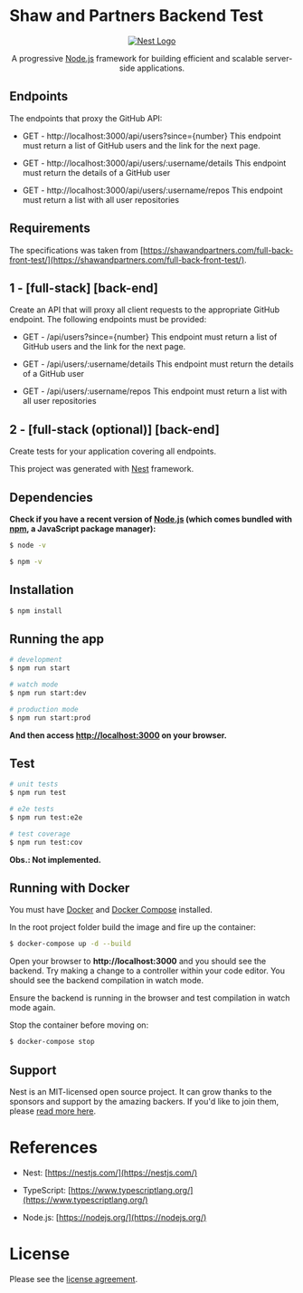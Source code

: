 # Shaw and Partners Backend Test

<p align="center">
  <a href="http://nestjs.com/" target="blank">
    <img src="http://kamilmysliwiec.com/public/nest-logo.png#1" alt="Nest Logo" />
  </a>
</p>

<p align="center">
A progressive <a href="http://nodejs.org" target="blank">Node.js</a> framework for building efficient and scalable server-side applications. 
</p>

## Endpoints

The endpoints that proxy the GitHub API:

- GET - http://localhost:3000/api/users?since={number}
This endpoint must return a list of GitHub users and the link for the next page.

- GET - http://localhost:3000/api/users/:username/details
This endpoint must return the details of a GitHub user

- GET - http://localhost:3000/api/users/:username/repos
This endpoint must return a list with all user repositories

## Requirements

The specifications was taken from [https://shawandpartners.com/full-back-front-test/](https://shawandpartners.com/full-back-front-test/).

## 1 - [full-stack] [back-end]
Create an API that will proxy all client requests to the appropriate GitHub endpoint. The following endpoints must be provided:

- GET - /api/users?since={number}
This endpoint must return a list of GitHub users and the link for the next page.

- GET - /api/users/:username/details
This endpoint must return the details of a GitHub user

- GET - /api/users/:username/repos
This endpoint must return a list with all user repositories

## 2 - [full-stack (optional)] [back-end]
Create tests for your application covering all endpoints.

This project was generated with [Nest](https://github.com/nestjs/nest) framework.

## Dependencies

**Check if you have a recent version of [Node.js](https://nodejs.org/) (which comes bundled with [npm](https://www.npmjs.com/), a JavaScript package manager):**

```bash
$ node -v
```

```bash
$ npm -v
```

## Installation

```bash
$ npm install
```

## Running the app

```bash
# development
$ npm run start

# watch mode
$ npm run start:dev

# production mode
$ npm run start:prod
```

**And then access [http://localhost:3000](http://localhost:3000) on your browser.**

## Test

```bash
# unit tests
$ npm run test

# e2e tests
$ npm run test:e2e

# test coverage
$ npm run test:cov
```

**Obs.: Not implemented.**

## Running with Docker

You must have [Docker](https://docs.docker.com/install/) and [Docker Compose](https://docs.docker.com/compose/install/) installed.

In the root project folder build the image and fire up the container:

```bash
$ docker-compose up -d --build
```

Open your browser to **http://localhost:3000** and you should see the backend. Try making a change to a controller within your code editor. You should see the backend compilation in watch mode. 

Ensure the backend is running in the browser and test compilation in watch mode again. 

Stop the container before moving on:

```bash
$ docker-compose stop
```

## Support

Nest is an MIT-licensed open source project. It can grow thanks to the sponsors and support by the amazing backers. If you'd like to join them, please [read more here](https://docs.nestjs.com/support).

# References

- Nest: [https://nestjs.com/](https://nestjs.com/)

- TypeScript: [https://www.typescriptlang.org/](https://www.typescriptlang.org/)

- Node.js: [https://nodejs.org/](https://nodejs.org/)

# License

Please see the [license agreement](https://github.com/julianomacielferreira/shawandpartners-backend/blob/master/LICENSE).

